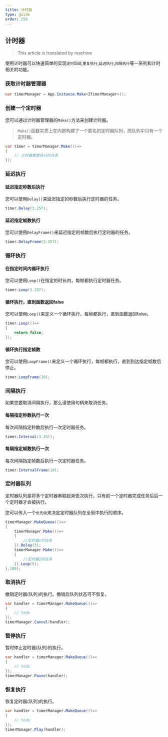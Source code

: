 ```yaml
---
title: 计时器
type: guide
order: 250
---
```


## 计时器

> This article is translated by machine

使用计时器可以快速简单的实现`定时回调`,`重复执行`,`延迟执行`,`间隔执行`等一系列和计时相关的功能。

### 获取计时器管理器

``` csharp
var timerManager = App.Instance.Make<ITimerManager>();
```

### 创建一个定时器

您可以通过计时器管理器的`Make()`方法来创建计时器。

> `Make()`函数实质上在内部构建了一个匿名的定时器队列，而队列中只有一个定时器。

``` csharp
var timer = timerManager.Make(()=>
{
    // 计时器需要执行的任务
});
```

### 延迟执行

#### **延迟指定秒数后执行**

您可以使用`Delay()`来延迟指定的秒数后执行定时器的任务。

``` csharp
timer.Delay(3.25f);
```

#### **延迟指定帧数执行**

您可以使用`DelayFrame()`来延迟指定的帧数后执行定时器的任务。

``` csharp
timer.DelayFrame(3.25f);
```

### 循环执行

#### **在指定时间内循环执行**

您可以使用`Loop()`在指定的时长内，每帧都执行定时器任务。

``` csharp
timer.Loop(3.25f);
```

#### **循环执行，直到函数返回false**

您可以使用`Loop()`来定义一个循环执行，每帧都执行，直到函数返回false。

``` csharp
timer.Loop(()=>
{
    return false;
});
```

#### **循环执行指定帧数**

您可以使用`LoopFrame()`来定义一个循环执行，每帧都执行，直到到达指定帧数后停止。

``` csharp
timer.LoopFrame(10);
```

### 间隔执行

如果您要取消间隔执行，那么请使用句柄来取消任务。

#### **每隔指定秒数执行一次**

每次间隔指定秒数后执行一次定时器任务。

``` csharp
timer.Interval(3.25f);
```

#### **每隔指定帧数执行一次**

每次间隔指定帧数后执行一次定时器任务。

``` csharp
timer.IntervalFrame(10);
```

### 定时器队列

定时器队列是将多个定时器串联起来依次执行。只有前一个定时器完成任务后后一个定时器才会被执行。

您可以传入一个`优先级`来决定定时器队列在全局中执行的顺序。

``` csharp
timerManager.MakeQueue(()=>
{
    timerManager.Make(()=>
    {
        //定时器1的任务
    }).Delay(3);
    timerManager.Make(()=>
    {
        //定时器2的任务
    }).Loop(5);
},100);
```

### 取消执行

撤销定时器(队列)的执行。撤销后队列状态可不恢复。

``` csharp
var handler = timerManager.MakeQueue(()=>
{
    // todo
});
timerManager.Cancel(handler);
```

### 暂停执行

暂时停止定时器(队列)的执行。

``` csharp
var handler = timerManager.MakeQueue(()=>
{
    // todo
});
timerManager.Pause(handler);
```

### 恢复执行

恢复定时器(队列)的执行。

``` csharp
var handler = timerManager.MakeQueue(()=>
{
    // todo
});
timerManager.Play(handler);
```
